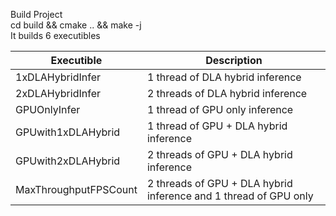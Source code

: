 Build Project  
cd build && cmake .. && make -j  
It builds 6 executibles  

| Executible            | Description                                                      |
|-----------------------|------------------------------------------------------------------|
| 1xDLAHybridInfer      | 1 thread of DLA hybrid inference                                 |
| 2xDLAHybridInfer      | 2 threads of DLA hybrid inference                                |
| GPUOnlyInfer          | 1 thread of GPU only inference                                   |
| GPUwith1xDLAHybrid    | 1 thread of GPU + DLA hybrid inference                           |
| GPUwith2xDLAHybrid    | 2 threads of GPU + DLA hybrid inference                          |
| MaxThroughputFPSCount | 2 threads of GPU + DLA hybrid inference and 1 thread of GPU only |

